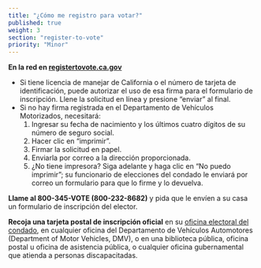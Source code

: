 ```yaml
---
title: "¿Cómo me registro para votar?"
published: true
weight: 3
section: "register-to-vote"
priority: "Minor"
---
```

**En la red en [registertovote.ca.gov](http://registertovote.ca.gov//)**

- Si tiene licencia de manejar de California o el número de tarjeta de identificación, puede autorizar el uso de esa firma para el formulario de inscripción. Llene la solicitud en línea y presione “enviar” al final.
- Si no hay firma registrada en el Departamento de Vehículos Motorizados, necesitará:
	1. Ingresar su fecha de nacimiento y los últimos cuatro dígitos de su número de seguro social.  
	2. Hacer clic en “imprimir”.  
	3. Firmar la solicitud en papel.  
  4. Enviarla por correo a la dirección proporcionada.  
  5. ¿No tiene impresora? Siga adelante y haga clic en “No puedo imprimir”; su funcionario de elecciones del condado le enviará por correo un formulario para que lo firme y lo devuelva.  

**Llame al 800-345-VOTE (800-232-8682)** y pida que le envíen a su casa un formulario de inscripción del elector.  

**Recoja una tarjeta postal de inscripción oficial** en su [oficina electoral del condado](#section-election-office-contact), en cualquier oficina del Departamento de Vehículos Automotores (Department of Motor Vehicles, DMV), o en una biblioteca pública, oficina postal u oficina de asistencia pública, o cualquier oficina gubernamental que atienda a personas discapacitadas.
